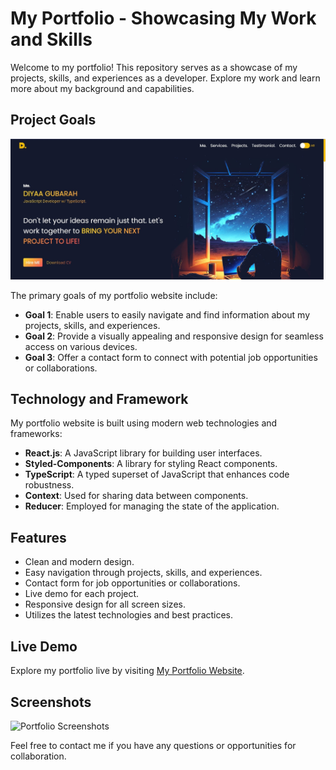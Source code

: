 # My Portfolio - Showcasing My Work and Skills

Welcome to my portfolio! This repository serves as a showcase of my projects, skills, and experiences as a developer. Explore my work and learn more about my background and capabilities.

## Project Goals

![Portfolio UI](./public/portfolio.jpg)

The primary goals of my portfolio website include:

- **Goal 1**: Enable users to easily navigate and find information about my projects, skills, and experiences.
- **Goal 2**: Provide a visually appealing and responsive design for seamless access on various devices.
- **Goal 3**: Offer a contact form to connect with potential job opportunities or collaborations.

## Technology and Framework

My portfolio website is built using modern web technologies and frameworks:

- **React.js**: A JavaScript library for building user interfaces.
- **Styled-Components**: A library for styling React components.
- **TypeScript**: A typed superset of JavaScript that enhances code robustness.
- **Context**: Used for sharing data between components.
- **Reducer**: Employed for managing the state of the application.

## Features

- Clean and modern design.
- Easy navigation through projects, skills, and experiences.
- Contact form for job opportunities or collaborations.
- Live demo for each project.
- Responsive design for all screen sizes.
- Utilizes the latest technologies and best practices.

## Live Demo

Explore my portfolio live by visiting [My Portfolio Website](https://dyfg.netlify.app/).

## Screenshots

![Portfolio Screenshots](https://i.imgur.com/aBcDeFg.png)

Feel free to contact me if you have any questions or opportunities for collaboration.
